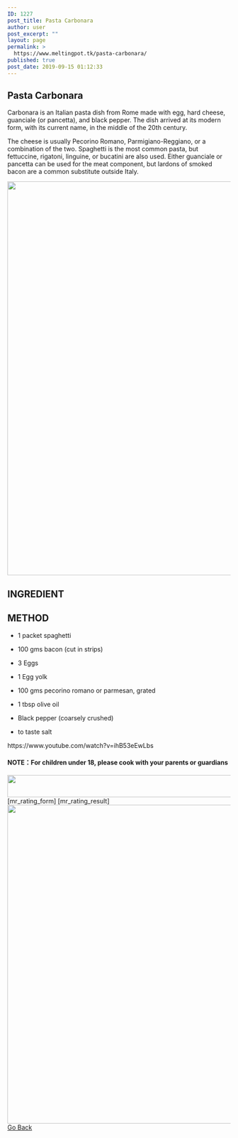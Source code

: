```yaml
---
ID: 1227
post_title: Pasta Carbonara
author: user
post_excerpt: ""
layout: page
permalink: >
  https://www.meltingpot.tk/pasta-carbonara/
published: true
post_date: 2019-09-15 01:12:33
---
```

<h2>Pasta Carbonara</h2>		
		<p>Carbonara is an Italian pasta dish from Rome made with egg, hard cheese, guanciale (or pancetta), and black pepper. The dish arrived at its modern form, with its current name, in the middle of the 20th century.</p><p>The cheese is usually Pecorino Romano, Parmigiano-Reggiano, or a combination of the two. Spaghetti is the most common pasta, but fettuccine, rigatoni, linguine, or bucatini are also used. Either guanciale or pancetta can be used for the meat component, but lardons of smoked bacon are a common substitute outside Italy.</p>		
										<img width="1182" height="887" src="http://meltingpot.tk/wp-content/uploads/2019/09/timg-1.jpeg" alt="" srcset="https://meltingpot.tk/wp-content/uploads/2019/09/timg-1.jpeg 1182w, https://meltingpot.tk/wp-content/uploads/2019/09/timg-1-300x225.jpeg 300w, https://meltingpot.tk/wp-content/uploads/2019/09/timg-1-768x576.jpeg 768w, https://meltingpot.tk/wp-content/uploads/2019/09/timg-1-1024x768.jpeg 1024w" sizes="(max-width: 1182px) 100vw, 1182px" />											
			<h2>INGREDIENT</h2>		
			<h2>METHOD</h2>		
		<ul><li style="text-align: left;"><p>1 packet spaghetti</p></li><li style="text-align: left;"><p>100 gms bacon (cut in strips)</p></li><li style="text-align: left;"><p>3 Eggs</p></li><li style="text-align: left;"><p>1 Egg yolk</p></li><li style="text-align: left;"><p>100 gms pecorino romano or parmesan, grated</p></li><li style="text-align: left;"><p>1 tbsp olive oil</p></li><li style="text-align: left;"><p>Black pepper (coarsely crushed)</p></li><li style="text-align: left;"><p>to taste salt</p></li></ul>https://www.youtube.com/watch?v=ihB53eEwLbs		
		<h4><strong>NOTE：For children under 18, please cook with your parents or guardians</strong></h4>		
										<img width="1024" height="50" src="http://meltingpot.tk/wp-content/uploads/2019/09/Untitled-47-1024x50.png" alt="" srcset="https://meltingpot.tk/wp-content/uploads/2019/09/Untitled-47-1024x50.png 1024w, https://meltingpot.tk/wp-content/uploads/2019/09/Untitled-47-300x15.png 300w, https://meltingpot.tk/wp-content/uploads/2019/09/Untitled-47-768x38.png 768w, https://meltingpot.tk/wp-content/uploads/2019/09/Untitled-47.png 1483w" sizes="(max-width: 1024px) 100vw, 1024px" />											
		[mr_rating_form]
[mr_rating_result]		
										<img width="679" height="718" src="http://meltingpot.tk/wp-content/uploads/2019/09/Untitled-44.png" alt="" srcset="https://meltingpot.tk/wp-content/uploads/2019/09/Untitled-44.png 679w, https://meltingpot.tk/wp-content/uploads/2019/09/Untitled-44-284x300.png 284w" sizes="(max-width: 679px) 100vw, 679px" />											
			<a href="https://www.meltingpot.tk/italian-dishes/" role="button">
						Go Back
					</a>